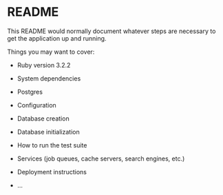 # README

This README would normally document whatever steps are necessary to get the
application up and running.

Things you may want to cover:

* Ruby version
3.2.2

* System dependencies
- Postgres

* Configuration

* Database creation

* Database initialization

* How to run the test suite

* Services (job queues, cache servers, search engines, etc.)

* Deployment instructions

* ...
